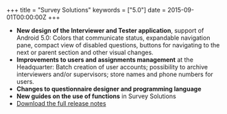 +++
title = "Survey Solutions"
keywords = ["5.0"]
date = 2015-09-01T00:00:00Z
+++

-   **New design of the Interviewer and Tester application**, support of
    Android 5.0: Colors that communicate status, expandable navigation
    pane, compact view of disabled questions, buttons for navigating to
    the next or parent section and other visual changes.
-   **Improvements to users and assignments management** at the
    Headquarter: Batch creation of user accounts; possibility to archive
    interviewers and/or supervisors; store names and phone numbers for
    users.
-   **Changes to questionnaire designer and programming language**
-   **New guides on the use of functions** in Survey Solutions
-   [Download the full release
    notes](http://siteresources.worldbank.org/INTCOMPTOOLS/Resources/8213623-1380598436379/9346245-1408049903585/ReleaseLetter8.pdf)